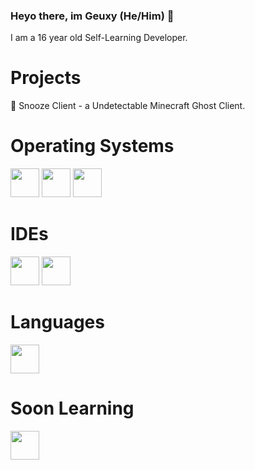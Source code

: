### Heyo there, im Geuxy (He/Him) 👋
I am a 16 year old Self-Learning Developer.

# Projects
🌙 Snooze Client - a Undetectable Minecraft Ghost Client.

# Operating Systems
 <img src ="https://user-images.githubusercontent.com/88702612/182359600-b6c32293-60a3-46c1-89a4-9299ccec2248.png" width="46" height="46" /> <img src ="https://user-images.githubusercontent.com/88702612/182361565-618e2dfd-ed55-469c-9069-f044ff03adf2.png" width="46" height="46" />
<img src ="https://user-images.githubusercontent.com/88702612/182360213-68773092-25ba-4dea-a622-b8f3aca77d60.png" width="46" height="46" /> 

# IDEs
<img src ="https://user-images.githubusercontent.com/88702612/182360470-7d13c734-2688-4cd1-8d0e-2e5abff042bd.png" width="46" height="46" /> <img src ="https://user-images.githubusercontent.com/88702612/182359920-d89fe025-77af-477a-bafa-68ccd7e3d784.png" width="46" height="46" /> 

# Languages
<img src ="https://camo.githubusercontent.com/20ffa1c9a31e2c991c8b52b0cb7be938de51db4b7a9299658fef28efb0cc845a/68747470733a2f2f63646e2e6a7364656c6976722e6e65742f67682f64657669636f6e732f64657669636f6e2f69636f6e732f6a6176612f6a6176612d6f726967696e616c2e737667" width="46" height="46" />


# Soon Learning
<img src ="https://user-images.githubusercontent.com/88702612/182362458-43333591-4113-4723-ac69-5b12d1ea6c78.png" width="46" height="46" />




